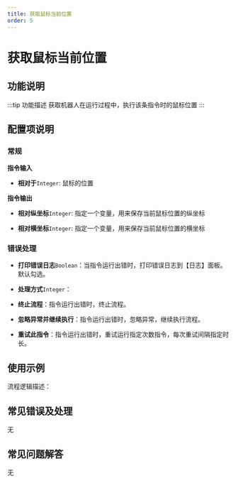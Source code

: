 ```yaml
---
title: 获取鼠标当前位置
order: 5
---
```


# 获取鼠标当前位置

## 功能说明

:::tip 功能描述
获取机器人在运行过程中，执行该条指令时的鼠标位置
:::

## 配置项说明

### 常规

**指令输入**

- **相对于**`Integer`: 鼠标的位置


**指令输出**

- **相对纵坐标**`Integer`: 指定一个变量，用来保存当前鼠标位置的纵坐标

- **相对横坐标**`Integer`: 指定一个变量，用来保存当前鼠标位置的横坐标

### 错误处理

- **打印错误日志**`Boolean`：当指令运行出错时，打印错误日志到【日志】面板。默认勾选。

- **处理方式**`Integer`：

 - **终止流程**：指令运行出错时，终止流程。

 - **忽略异常并继续执行**：指令运行出错时，忽略异常，继续执行流程。

 - **重试此指令**：指令运行出错时，重试运行指定次数指令，每次重试间隔指定时长。

## 使用示例

流程逻辑描述：

## 常见错误及处理

无

## 常见问题解答

无

